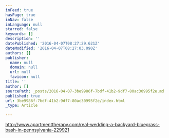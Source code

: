 ```yaml
---
inFeed: true
hasPage: true
inNav: false
inLanguage: null
starred: false
keywords: []
description: ''
datePublished: '2016-04-07T08:27:29.621Z'
dateModified: '2016-04-07T08:27:03.090Z'
authors: []
publisher:
  name: null
  domain: null
  url: null
  favicon: null
title: ''
author: []
sourcePath: _posts/2016-04-07-3be9986f-7bdf-41b2-9df7-80ac30995f2e.md
published: true
url: 3be9986f-7bdf-41b2-9df7-80ac30995f2e/index.html
_type: Article

---
```

http://www.apartmenttherapy.com/real-wedding-a-backyard-bluegrass-bash-in-pennsylvania-229921